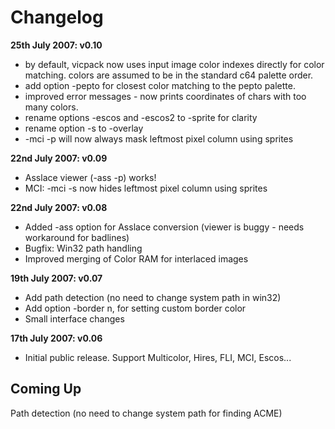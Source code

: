 # Changelog #

**25th July 2007: v0.10**

  * by default, vicpack now uses input image color indexes directly for color matching. colors are assumed to be in the standard c64 palette order.
  * add option -pepto for closest color matching to the pepto palette.
  * improved error messages - now prints coordinates of chars with too many colors.
  * rename options -escos and -escos2 to -sprite for clarity
  * rename option -s to -overlay
  * -mci -p will now always mask leftmost pixel column using sprites

**22nd July 2007: v0.09**

  * Asslace viewer (-ass -p) works!
  * MCI: -mci -s now hides leftmost pixel column using sprites

**22nd July 2007: v0.08**

  * Added -ass option for Asslace conversion (viewer is buggy - needs workaround for badlines)
  * Bugfix: Win32 path handling
  * Improved merging of Color RAM for interlaced images

**19th July 2007: v0.07**

  * Add path detection (no need to change system path in win32)
  * Add option -border n, for setting custom border color
  * Small interface changes

**17th July 2007: v0.06**

  * Initial public release. Support Multicolor, Hires, FLI, MCI, Escos...

## Coming Up ##

Path detection (no need to change system path for finding ACME)